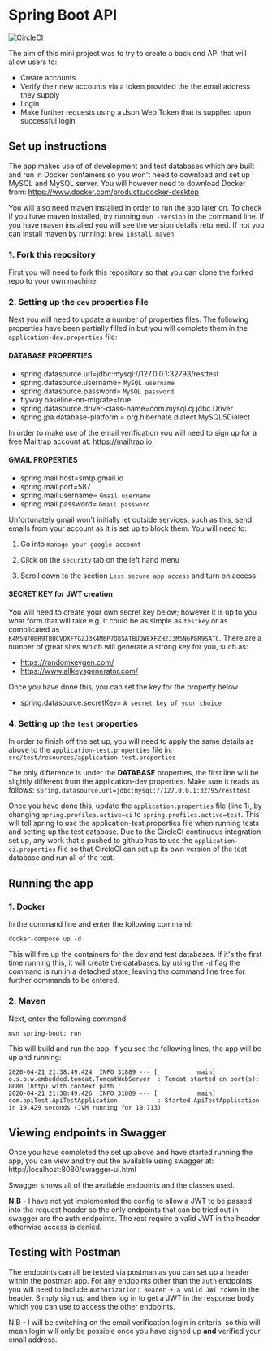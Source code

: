 # Spring Boot API

[![CircleCI](https://circleci.com/gh/Ajay233/stand_alone_api.svg?style=svg)](https://circleci.com/gh/Ajay233/stand_alone_api)

The aim of this mini project was to try to create a back end API that will allow users to:
 - Create accounts
 - Verify their new accounts via a token provided the the email address they supply
 - Login
 - Make further requests using a Json Web Token that is supplied upon successful login


## Set up instructions

The app makes use of of development and test databases which are built and run in Docker containers so you won't need to
download and set up MySQL and MySQL server.  You will however need to download Docker from: https://www.docker.com/products/docker-desktop

You will also need maven installed in order to run the app later on.  To check if you have maven installed, try running
`mvn -version` in the command line.  If you have maven installed you will see the version details returned.  If not you can
install maven by running: `brew install maven`

### 1. Fork this repository
First you will need to fork this repository so that you can clone the forked repo to your own machine.

### 2. Setting up the `dev` properties file

Next you will need to update a number of properties files.  The following properties have been partially filled in but
you will complete them in the `application-dev.properties` file:

#### DATABASE PROPERTIES
- spring.datasource.url=jdbc:mysql://127.0.0.1:32793/resttest
- spring.datasource.username= `MySQL username`
- spring.datasource.password= `MySQL password`
- flyway.baseline-on-migrate=true
- spring.datasource.driver-class-name=com.mysql.cj.jdbc.Driver
- spring.jpa.database-platform = org.hibernate.dialect.MySQL5Dialect

In order to make use of the email verification you will need to sign up for a free Mailtrap account at: https://mailtrap.io

#### GMAIL PROPERTIES
- spring.mail.host=smtp.gmail.io
- spring.mail.port=587
- spring.mail.username= `Gmail username`
- spring.mail.password= `Gmail password`

Unfortunately gmail won't initially let outside services, such as this, send emails from your account as it is set up to block
them.  You will need to:
1. Go into `manage your google account`

2. Click on the `security` tab on the left hand menu

3. Scroll down to the section `Less secure app access` and turn on access

#### SECRET KEY for JWT creation

You will need to create your own secret key below; however it is up to you what form that will take e.g. it could be as
simple as `testkey` or as complicated as `K4M5N7Q8R9TBUCVDXFYGZJ3K4M6P7Q8SATBUDWEXFZH2J3M5N6P8R9SATC`.  There are a
number of great sites which will generate a strong key for you, such as:
- https://randomkeygen.com/
- https://www.allkeysgenerator.com/

Once you have done this, you can set the key for the property below
- spring.datasource.secretKey= `A secret key of your choice`


### 4. Setting up the `test` properties

In order to finish off the set up, you will need to apply the same details as above to the `application-test.properties`
file in: `src/test/resources/application-test.properties`

The only difference is under the **DATABASE** properties, the first line will be slightly different from the application-dev properties.
Make sure it reads as follows:
`spring.datasource.url=jdbc:mysql://127.0.0.1:32795/resttest`

Once you have done this, update the `application.properties` file (line 1), by changing `spring.profiles.active=ci` to
`spring.profiles.active=test`.  This will tell spring to use the application-test.properties file when running tests and
setting up the test database.  Due to the CircleCI continuous integration set up, any work that's pushed to github has to use
the `application-ci.properties` file so that CircleCI can set up its own version of the test database and run all of the test.

## Running the app

### 1. Docker

In the command line and enter the following command:

`docker-compose up -d`

This will fire up the containers for the dev and test databases.  If it's the first time running this, it will create the
databases.  by using the `-d` flag the command is run in a detached state, leaving the command line free for further commands
to be entered.

### 2. Maven

Next, enter the following command:

`mvn spring-boot: run`

This will build and run the app.  If you see the following lines, the app will be up and running:

```
2020-04-21 21:38:49.424  INFO 31889 --- [           main] o.s.b.w.embedded.tomcat.TomcatWebServer  : Tomcat started on port(s): 8080 (http) with context path ''
2020-04-21 21:38:49.426  INFO 31889 --- [           main] com.apiTest.ApiTestApplication           : Started ApiTestApplication in 19.429 seconds (JVM running for 19.713)
```


## Viewing endpoints in Swagger

Once you have completed the set up above and have started running the app, you can view and try out the available using
swagger at: http://localhost:8080/swagger-ui.html

Swagger shows all of the available endpoints and the classes used.

**N.B** - I have not yet implemented the config to allow a JWT to be passed into the request header so the only endpoints that can
be tried out in swagger are the auth endpoints.  The rest require a valid JWT in the header otherwise access is denied.


## Testing with Postman
The endpoints can all be tested via postman as you can set up a header within the postman app.  For any endpoints other than the
`auth` endpoints, you will need to include `Authorization: Bearer + a valid JWT token` in the header.  Simply sign up and then log
in to get a JWT in the response body which you can use to access the other endpoints.

N.B - I will be switching on the email verification login in criteria, so this will mean login will only be possible once you have
signed up **and** verified your email address.


